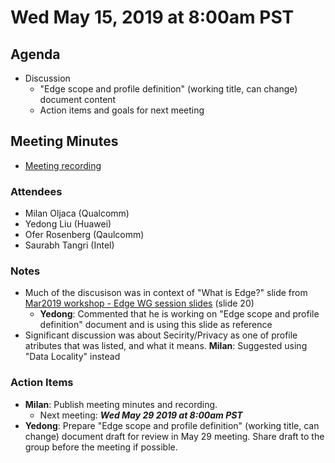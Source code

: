 <!--- SPDX-License-Identifier: Apache-2.0 -->

# Wed May 15, 2019 at 8:00am PST

## Agenda
* Discussion
  * "Edge scope and profile definition" (working title, can change) document content
  * Action items and goals for next meeting

## Meeting Minutes
* [Meeting recording](https://youtu.be/RvxEVsccOp8)

### Attendees
* Milan Oljaca (Qualcomm)
* Yedong Liu (Huawei)
* Ofer Rosenberg (Qaulcomm)
* Saurabh Tangri (Intel)

### Notes
* Much of the discusison was in context of "What is Edge?" slide from [Mar2019 workshop - Edge WG session slides](https://github.com/onnx/working-groups/blob/master/edge/workshops/ONNX_WorkshopMar2019-Edge_WG_Session.pdf) (slide 20)
  * **Yedong**: Commented that he is working on "Edge scope and profile definition" document and is using this slide as reference
* Significant discussion was about Secirity/Privacy as one of profile atributes that was listed, and what it means.
  **Milan**: Suggested using "Data Locality" instead

### Action Items
* **Milan**: Publish meeting minutes and recording.
  * Next meeting: ***Wed May 29 2019 at 8:00am PST***
* **Yedong**: Prepare "Edge scope and profile definition" (working title, can change) document draft for review in May 29 meeting.
  Share draft to the group before the meeting if possible.


